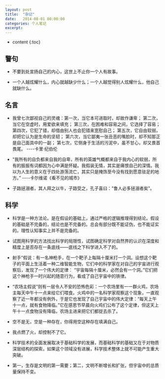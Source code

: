 ```yaml
---
layout: post
title:  "杂记"
date:   2014-08-01 00:00:00
categories: 个人笔记
excerpt: 
---
```


* content
{:toc}

## 警句

- 不要到处宣扬自己的内心，这世上不止你一个人有故事。

- 一个人越炫耀什么，内心就越缺少什么；一个人越觉得别人炫耀什么，他自己就缺什么。


## 名言

- 我曾七次鄙视自己的灵魂：第一次，当它本可进取时，却故作谦卑； 第二次，当它在空虚时，用爱欲来填充； 第三次，在困难和容易之间，它选择了容易； 第四次，它犯了错，却借由别人也会犯错来宽慰自己； 第五次，它自由软弱，却把它认为是生命的坚韧； 第六次，当它鄙夷一张丑恶的嘴脸时，却不知那正是自己面具中的一副； 第七次，它侧身于生活的污泥中，虽不甘心，却又畏首畏尾。
----卡里·纪伯伦

- "我所有的自负都来自我的自卑，所有的英雄气概都来自于我内心的软弱，所有的振振有词都因为心中满是怀疑。我假装无情，其实是痛恨自己的深情。我以为人生的意义在于四处游荡流亡，其实只是掩饰至今没有找到愿意驻足的地方。”
----卡尔维诺《看不见的城市》

- 子路拯溺者，其人拜之以牛，子路受之，孔子喜曰："鲁人必多拯溺者矣”。


## 科学
- 科学是一种方法论。是在假设的基础上，通过严格的逻辑推理得到结论。假设的基础是不完备的，结论也是不完备的。总会有部分既不能证伪，也不能证实的。理性认知事实上并不是完备的。

- 试图用科学的方法找出科学的局限性，试图确定科学对自然界的认识在深度和精度上是否存在一条底线——底线之下科学进入不了的。

- 射手”假说：有一名神枪手，在一个靶子上每隔十厘米打一个洞。设想这个靶子的平面上生活着一种二维智能生物，它们中的科学家在对自己的宇宙进行观察后，发现了一个伟大的定律： “宇宙每隔十厘米，必然会有一个洞。”它们把这个神枪手一时兴起的随意行为，看成了自己宇宙中的铁律。

- “农场主假说”则有一层令人不安的恐怖色彩：一个农场里有一一群火鸡，农场主每天中午十一点来给它们喂食。火鸡中的一名科学家观察这个现象，一直观察了近一年都没有例外，于是它也发现了自己宇宙中的伟大定律：“每天上午十一点，就有食物降临。”它在感恩节早晨向火鸡们公布了这个定律，但这天上午十一点食物没有降临，农场主进来把它们都捉去杀了。

- 空不是无，空是一种存在，你得用空这种存在填满自己。

- 我点燃了火，却控制不了它。

- 科学技术的全面发展取决于基础科学的发展，而基础科学的基础又在于对物质深层结构的探索，如果这个领域没有进展，科学技术整体上就不可能产生重大突破。

- 第一，生存是文明的第一需要；第二，文明不断增长和扩张，但宇宙中的总质量保持不变。


